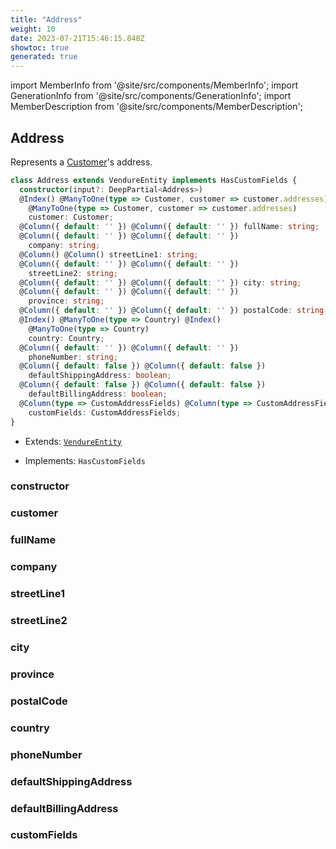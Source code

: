 ```yaml
---
title: "Address"
weight: 10
date: 2023-07-21T15:46:15.848Z
showtoc: true
generated: true
---
```

<!-- This file was generated from the Vendure source. Do not modify. Instead, re-run the "docs:build" script -->
import MemberInfo from '@site/src/components/MemberInfo';
import GenerationInfo from '@site/src/components/GenerationInfo';
import MemberDescription from '@site/src/components/MemberDescription';


## Address

<GenerationInfo sourceFile="packages/core/src/entity/address/address.entity.ts" sourceLine="16" packageName="@vendure/core" />

Represents a <a href='/reference/typescript-api/entities/customer#customer'>Customer</a>'s address.

```ts title="Signature"
class Address extends VendureEntity implements HasCustomFields {
  constructor(input?: DeepPartial<Address>)
  @Index() @ManyToOne(type => Customer, customer => customer.addresses) @Index()
    @ManyToOne(type => Customer, customer => customer.addresses)
    customer: Customer;
  @Column({ default: '' }) @Column({ default: '' }) fullName: string;
  @Column({ default: '' }) @Column({ default: '' })
    company: string;
  @Column() @Column() streetLine1: string;
  @Column({ default: '' }) @Column({ default: '' })
    streetLine2: string;
  @Column({ default: '' }) @Column({ default: '' }) city: string;
  @Column({ default: '' }) @Column({ default: '' })
    province: string;
  @Column({ default: '' }) @Column({ default: '' }) postalCode: string;
  @Index() @ManyToOne(type => Country) @Index()
    @ManyToOne(type => Country)
    country: Country;
  @Column({ default: '' }) @Column({ default: '' })
    phoneNumber: string;
  @Column({ default: false }) @Column({ default: false })
    defaultShippingAddress: boolean;
  @Column({ default: false }) @Column({ default: false })
    defaultBillingAddress: boolean;
  @Column(type => CustomAddressFields) @Column(type => CustomAddressFields)
    customFields: CustomAddressFields;
}
```
* Extends: <code><a href='/reference/typescript-api/entities/vendure-entity#vendureentity'>VendureEntity</a></code>


* Implements: <code>HasCustomFields</code>



<div className="members-wrapper">

### constructor

<MemberInfo kind="method" type="(input?: DeepPartial&#60;<a href='/reference/typescript-api/entities/address#address'>Address</a>&#62;) => Address"   />


### customer

<MemberInfo kind="property" type="<a href='/reference/typescript-api/entities/customer#customer'>Customer</a>"   />


### fullName

<MemberInfo kind="property" type="string"   />


### company

<MemberInfo kind="property" type="string"   />


### streetLine1

<MemberInfo kind="property" type="string"   />


### streetLine2

<MemberInfo kind="property" type="string"   />


### city

<MemberInfo kind="property" type="string"   />


### province

<MemberInfo kind="property" type="string"   />


### postalCode

<MemberInfo kind="property" type="string"   />


### country

<MemberInfo kind="property" type="<a href='/reference/typescript-api/entities/country#country'>Country</a>"   />


### phoneNumber

<MemberInfo kind="property" type="string"   />


### defaultShippingAddress

<MemberInfo kind="property" type="boolean"   />


### defaultBillingAddress

<MemberInfo kind="property" type="boolean"   />


### customFields

<MemberInfo kind="property" type="CustomAddressFields"   />




</div>
